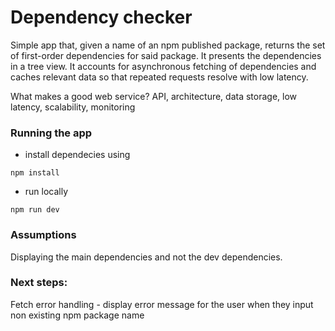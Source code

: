 # Dependency checker

Simple app that, given a name of an npm published package, returns the
set of  first-order dependencies for said package. It presents the dependencies in a tree view.
It accounts for asynchronous fetching of dependencies and  caches relevant data so that repeated requests resolve with low latency.

What makes a good web service? API, architecture, data storage, low latency,
scalability, monitoring


### Running the app

- install dependecies using
```
npm install

```
- run locally
```
npm run dev

```

### Assumptions
Displaying the main dependencies and not the dev dependencies.

### Next steps:
Fetch error handling - display error message for the user when they input non existing npm package name
